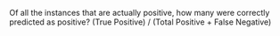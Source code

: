 Of all the instances that are actually positive, how many were correctly predicted as positive?
(True Positive) / (Total Positive + False Negative)
